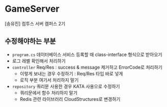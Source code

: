# GameServer
[송유진] 컴투스 서버 캠퍼스 2기

## 수정해야하는 부분
- `program.cs` 데이터베이스 서비스 등록할 때 class-interface 형식으로 받아오기
- 로그 레벨 확인해서 처리하기
- `controller` Req/Res : success & message 제거하고 ErrorCode로 처리하기
  + <IActionResult> 이렇게 보내는 경우 수정하기 : Req/Res 타입 바로 넣게
  + 로직 부분 여기서 처리하지 말기
- `repository` 쿼리문 사용한 경우 KATA 사용으로 수정하기
  + 쿼리문에서 함수 처리하지 말기
  + Redis 관련 라이브러리 CloudStructures로 변경하기
